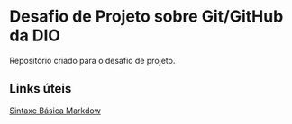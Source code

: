 # Desafio de Projeto sobre Git/GitHub da DIO
Repositório criado para o desafio de projeto.
## Links úteis

[Sintaxe Básica Markdow](https://www.markdownguide.org/basic-syntax/)
